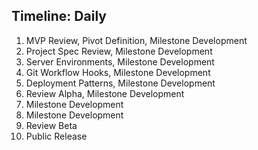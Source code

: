 ## Timeline: Daily

1. MVP Review, Pivot Definition, Milestone Development
2. Project Spec Review, Milestone Development
3. Server Environments, Milestone Development
4. Git Workflow Hooks, Milestone Development
5. Deployment Patterns, Milestone Development
6. Review Alpha, Milestone Development
7. Milestone Development
8. Milestone Development
9. Review Beta
10. Public Release